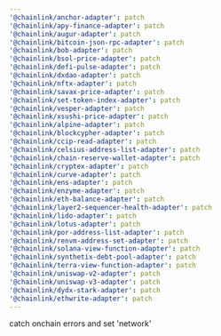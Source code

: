 ```yaml
---
'@chainlink/anchor-adapter': patch
'@chainlink/apy-finance-adapter': patch
'@chainlink/augur-adapter': patch
'@chainlink/bitcoin-json-rpc-adapter': patch
'@chainlink/bob-adapter': patch
'@chainlink/bsol-price-adapter': patch
'@chainlink/defi-pulse-adapter': patch
'@chainlink/dxdao-adapter': patch
'@chainlink/nftx-adapter': patch
'@chainlink/savax-price-adapter': patch
'@chainlink/set-token-index-adapter': patch
'@chainlink/vesper-adapter': patch
'@chainlink/xsushi-price-adapter': patch
'@chainlink/alpine-adapter': patch
'@chainlink/blockcypher-adapter': patch
'@chainlink/ccip-read-adapter': patch
'@chainlink/celsius-address-list-adapter': patch
'@chainlink/chain-reserve-wallet-adapter': patch
'@chainlink/cryptex-adapter': patch
'@chainlink/curve-adapter': patch
'@chainlink/ens-adapter': patch
'@chainlink/enzyme-adapter': patch
'@chainlink/eth-balance-adapter': patch
'@chainlink/layer2-sequencer-health-adapter': patch
'@chainlink/lido-adapter': patch
'@chainlink/lotus-adapter': patch
'@chainlink/por-address-list-adapter': patch
'@chainlink/renvm-address-set-adapter': patch
'@chainlink/solana-view-function-adapter': patch
'@chainlink/synthetix-debt-pool-adapter': patch
'@chainlink/terra-view-function-adapter': patch
'@chainlink/uniswap-v2-adapter': patch
'@chainlink/uniswap-v3-adapter': patch
'@chainlink/dydx-stark-adapter': patch
'@chainlink/ethwrite-adapter': patch
---
```


catch onchain errors and set 'network'
